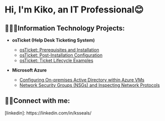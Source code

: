 <h1>Hi, I'm Kiko, an IT Professional</a>😊</h1>

<h2> 👩🏽‍💻Information Technology Projects:</h2>

- <b>osTicket (Help Desk Ticketing System)</b>
  - [osTicket: Prerequisites and Installation](https://github.com/kikosealscc/osticket-prereqs)
  - [osTicket: Post-Installation Configuration](https://github.com/kikosealscc/post-install-config)
  - [osTicket: Ticket Lifecycle Examples](https://github.com/kikosealscc/ticket-lifecycle)

- <b>Microsoft Azure</b>
  - [Configuring On-premises Active Directory within Azure VMs](https://github.com/kikosealscc/Active-Directory)
  - [Network Security Groups (NSGs) and Inspecting Network Protocols](https://github.com/kikosealscc/azure-network-protocols)

<h2>🤳🏽Connect with me:</h2> 
[linkedin]: https://linkedin.com/in/ksseals/
